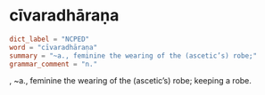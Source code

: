 # cīvaradhāraṇa

``` toml
dict_label = "NCPED"
word = "cīvaradhāraṇa"
summary = "~a., feminine the wearing of the (ascetic’s) robe;"
grammar_comment = "n."
```

, \~a., feminine the wearing of the (ascetic’s) robe; keeping a robe.

